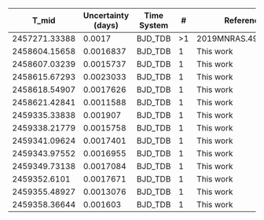 |T_mid        |Uncertainty (days)|Time System|#  |Reference                             |
|-------------|------------------|-----------|---|--------------------------------------|
|2457271.33388|0.0017            |BJD_TDB    |>1 |2019MNRAS.490.1479H                   |
|2458604.15658|0.0016837         |BJD_TDB    |1  |This work                             |
|2458607.03239|0.0015737         |BJD_TDB    |1  |This work                             |
|2458615.67293|0.0023033         |BJD_TDB    |1  |This work                             |
|2458618.54907|0.0017626         |BJD_TDB    |1  |This work                             |
|2458621.42841|0.0011588         |BJD_TDB    |1  |This work                             |
|2459335.33838|0.001907          |BJD_TDB    |1  |This work                             |
|2459338.21779|0.0015758         |BJD_TDB    |1  |This work                             |
|2459341.09624|0.0017401         |BJD_TDB    |1  |This work                             |
|2459343.97552|0.0016955         |BJD_TDB    |1  |This work                             |
|2459349.73138|0.0017084         |BJD_TDB    |1  |This work                             |
|2459352.6101 |0.0017671         |BJD_TDB    |1  |This work                             |
|2459355.48927|0.0013076         |BJD_TDB    |1  |This work                             |
|2459358.36644|0.001603          |BJD_TDB    |1  |This work                             |
